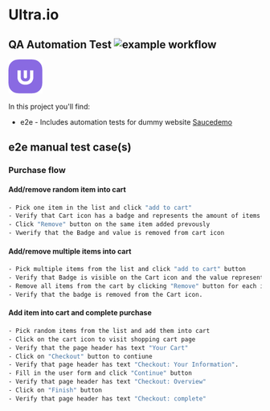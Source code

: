 # Ultra.io
## QA Automation Test ![example workflow](https://github.com/Rainase/ultra-technical-test/actions/workflows/main.yml/badge.svg)

[![Ultra.io](https://github.com/Rainase/ultra-technical-test/blob/main/ultra-logo.png)](https://ultra.io)

In this project you'll find:
- e2e - Includes automation tests for dummy website [Saucedemo](https://www.saucedemo.com/)

## e2e manual test case(s)

### Purchase flow
#### Add/remove random item into cart
```sh
- Pick one item in the list and click "add to cart"
- Verify that Cart icon has a badge and represents the amount of items in the cart (1)
- Click "Remove" button on the same item added prevously
- Vwerify that the Badge and value is removed from cart icon
```
#### Add/remove multiple items into cart
```sh
- Pick multiple items from the list and click "add to cart" button
- Verify that Badge is visible on the Cart icon and the value represents the number of items added to cart.
- Remove all items from the cart by clicking "Remove" button for each item added previously.
- Verify that the badge is removed from the Cart icon.
 ```
#### Add item into cart and complete purchase

```sh
- Pick random items from the list and add them into cart
- Click on the cart icon to visit shopping cart page
- Verify that the page header has text "Your Cart"
- Click on "Checkout" button to contiune
- Verify that page header has text "Checkout: Your Information".
- Fill in the user form and click "Continue" button
- Verify that page header has text "Checkout: Overview"
- Click on "Finish" button
- Verify that page header has text "Checkout: complete"
```